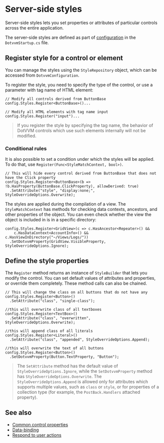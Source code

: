# Server-side styles

Server-side styles lets you set properties or attributes of particular controls across the entire application.

The server-side styles are defined as part of [configuration](~/pages/concepts/configuration/overview) in the `DotvvmStartup.cs` file. 

## Register style for a control or element

You can manage the styles using the `StyleRepository` object, which can be accessed from `DotvvmConfiguration`. 

To register the style, you need to specify the type of the control, or use a parameter with tag name of HTML element:

```CSHARP
// Modify all controls derived from ButtonBase
config.Styles.Register<ButtonBase>()...

// Modify all HTML elements with tag name input
config.Styles.Register("input")...
```

> If you register the style by specifying the tag name, the behavior of DotVVM controls which use such elements internally will not be modified.

### Conditional rules

It is also possible to set a condition under which the styles will be applied. To do that, use `Register(Func<StyleMatchContext, bool>)`. 

```CSHARP
// This will hide every control derived from ButtonBase that does not have the Click property
config.Styles.Register<ButtonBase>(b => !b.HasProperty(ButtonBase.ClickProperty), allowDerived: true)
  .SetAttribute("style", "display:none;", StyleOverrideOptions.Overwrite);
```    

The styles are applied during the compilation of a view. The `StyleMatchContext` has methods for checking data contexts, ancestors, and other properties of the object. You can even check whether the view the object is included in is in a specific directory:

```CSHARP
config.Styles.Register<GridView>(c => c.HasAncestor<Repeater>() &&
    c.HasDataContext<AccountInfo>() && c.HasViewInDirectory("~/Views/Logs/"))
  .SetDotvvmProperty(GridView.VisibleProperty, StyleOverrideOptions.Ignore);
```

## Define the style properties

The `Register` method returns an instance of `StyleBuilder` that lets you modify the control. You can set default values of attributes and properties, or override them completely. These method calls can also be chained.

```CSHARP
// This will change the class on all buttons that do not have any
config.Styles.Register<Button>()
  .SetAttribute("class", "single-class");

//this will overwrite class of all textboxes
config.Styles.Register<TextBox>()
  .SetAttribute("class", "overwritten", StyleOverrideOptions.Overwrite);

//this will append class of all literals
config.Styles.Register<Literal>()
  .SetAttribute("class", "appended", StyleOverrideOptions.Append);

//this will overwrite the text of all buttons
config.Styles.Register<Button>()
  .SetDotvvmProperty(Button.TextProperty, "Button");
```

> The `SetAttribute` method has the default value of `StyleOverrideOptions.Ignore`, while the `SetDotvvmProperty` method has `StyleOverrideOptions.Overwrite`. The `StyleOverrideOptions.Append` is allowed only for attributes which supports multiple values, such as `class` or `style`, or for properties of a collection type (for example, the `PostBack.Handlers` attached property).

## See also

* [Common control properties](~/pages/concepts/dothtml-markup/common-control-properties)
* [Data-binding](~/pages/concepts/data-binding/overview)
* [Respond to user actions](~/pages/concepts/respond-to-user-actions/overview)
